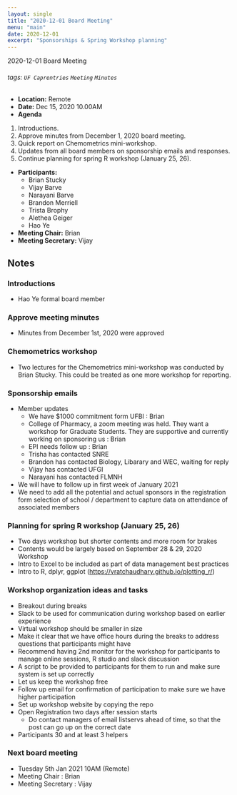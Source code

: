 ```yaml
---
layout: single
title: "2020-12-01 Board Meeting"
menu: "main"
date: 2020-12-01
excerpt: "Sponsorships & Spring Workshop planning"
---
```

2020-12-01 Board Meeting

###### tags: `UF Caprentries` `Meeting` `Minutes`
- **Location:** Remote
- **Date:** Dec 15, 2020 10.00AM
- **Agenda**
1. Introductions.
2. Approve minutes from December 1, 2020 board meeting.
3. Quick report on Chemometrics mini-workshop.
4. Updates from all board members on sponsorship emails and responses.
5. Continue planning for spring R workshop (January 25, 26).
- **Participants:**
    - Brian Stucky
    - Vijay Barve
    - Narayani Barve
    - Brandon Merriell
    - Trista Brophy
    - Alethea Geiger
    - Hao Ye
- **Meeting Chair:** Brian
- **Meeting Secretary:** Vijay

## Notes

### Introductions
- Hao Ye formal board member
### Approve meeting minutes
- Minutes from December 1st, 2020 were approved
### Chemometrics workshop
- Two lectures for the Chemometrics mini-workshop was conducted by Brian Stucky. This could be treated as one more workshop for reporting. 
### Sponsorship emails
- Member updates
    - We have $1000 commitment form UFBI : Brian
    - College of Pharmacy, a zoom meeting was held. They want a workshop for Graduate Students. They are supportive and currently working on sponsoring us : Brian
    - EPI needs follow up : Brian
    - Trisha has contacted SNRE
    - Brandon has contacted Biology, Libarary and WEC, waiting for reply
    - Vijay has contacted UFGI
    - Narayani has contacted FLMNH
- We will have to follow up in first week of January 2021
- We need to add all the potential and actual sponsors in the registration form selection of school / department to capture data on attendance of associated members
### Planning for spring R workshop (January 25, 26)
  - Two days workshop but shorter contents and more room for brakes
  - Contents would be largely based on September 28 & 29, 2020 Workshop
  - Intro to Excel to be included as part of data management best practices 
  - Intro to R, dplyr, ggplot (https://vratchaudhary.github.io/plotting_r/)

### Workshop organization ideas and tasks
  - Breakout during breaks
  - Slack to be used for communication during workshop based on earlier experience
  - Virtual workshop should be smaller in size
  - Make it clear that we have office hours during the breaks to address questions that participants might have
  - Recommend having 2nd monitor for the workshop for participants to manage online sessions, R studio and slack discussion
  - A script to be provided to participants for them to run and make sure system is set up correctly
  - Let us keep the workshop free
  - Follow up email for confirmation of participation to make sure we have higher participation
  - Set up workshop website by copying the repo
  - Open Registration two days after session starts
    - Do contact managers of email listservs ahead of time, so that the post can go up on the correct date
  - Participants 30 and at least 3 helpers
### Next board meeting
- Tuesday 5th Jan 2021 10AM (Remote)
- Meeting Chair : Brian
- Meeting Secretary : Vijay
